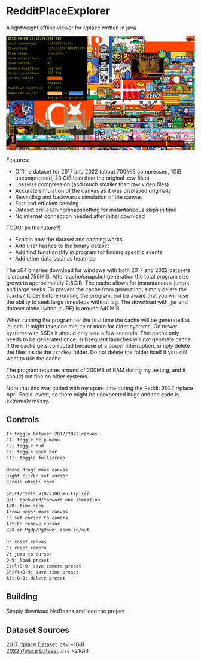 # RedditPlaceExplorer
 A lightweight offline viewer for r/place written in java

![Screenshot](resources/Screenshot.png?raw=true)

Features:
 - Offline dataset for 2017 and 2022 (about 700MiB compressed, 1GiB uncompressed, 20 GiB less than the original .csv files)
 - Lossless compression (and much smaller than raw video files)
 - Accurate simulation of the canvas as it was displayed originally
 - Rewinding and backwards simulation of the canvas
 - Fast and efficient seeking
 - Dataset pre-caching/snapshotting for instantaneous skips in time
 - No internet connection needed after initial download

TODO: (in the future?)
 - Explain how the dataset and caching works
 - Add user hashes to the binary dataset
 - Add find functionality in program for finding specific events
 - Add other data such as heatmap

The x64 binaries download for windows with both 2017 and 2022 datasets is around 750MiB. After cache/snapshot generation the total program size grows to approximately 2.6GiB. The cache allows for instantaneous jumps and large seeks. To prevent the cache from generating, simply delete the `/cache/` folder before running the program, but be aware that you will lose the ability to seek large timesteps without lag.
The download with .jar and dataset alone (without JRE) is around 640MiB.

When running the program for the first time the cache will be generated at launch. It might take one minute or more for older systems. On newer systems with SSDs it should only take a few seconds. This cache only needs to be generated once, subsequent launches will not generate cache. If the cache gets corrupted because of a power interruption, simply delete the files inside the `/cache/` folder. Do not delete the folder itself if you still want to use the cache.

The program requires around of 200MB of RAM during my testing, and it should run fine on older systems.

Note that this was coded with my spare time during the Reddit 2022 r/place April Fools' event, so there might be unexpected bugs and the code is extremely messy.

## Controls
```
T: toggle between 2017/2022 canvas
F1: toggle help menu
F2: toggle hud
F3: toggle seek bar
F11: toggle fullscreen

Mouse drag: move canvas
Right click: set cursor
Scroll wheel: zoom

Shift/Ctrl: x10/x100 multiplier
Q/E: backward/forward one iteration
A/D: time seek
Arrow keys: move canvas
F: set cursor to camera
Alt+F: remove cursor
Z/X or PgUp/PgDown: zoom in/out

R: reset canvas
C: reset camera
V: jump to cursor
0-9: load preset
Ctrl+0-9: save camera preset
Shift+0-9: save time preset
Alt+0-9: delete preset
```

## Building
Simply download NetBeans and load the project.

## Dataset Sources
[2017 r/place Dataset](https://www.reddit.com/r/redditdata/comments/6640ru/place_datasets_april_fools_2017/) .csv ~1GiB  
[2022 r/place Dataset](https://www.reddit.com/r/place/comments/txvk2d/rplace_datasets_april_fools_2022/) .csv ~21GiB  

